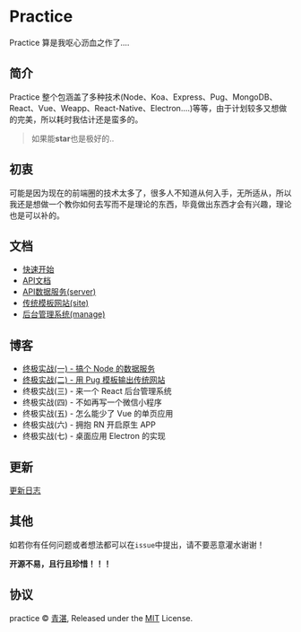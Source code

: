 # Practice

Practice 算是我呕心沥血之作了....

## 简介

Practice 整个包涵盖了多种技术(Node、Koa、Express、Pug、MongoDB、React、Vue、Weapp、React-Native、Electron....)等等，由于计划较多又想做的完美，所以耗时我估计还是蛮多的。

> 如果能**star**也是极好的..

## 初衷

可能是因为现在的前端圈的技术太多了，很多人不知道从何入手，无所适从，所以我还是想做一个教你如何去写而不是理论的东西，毕竟做出东西才会有兴趣，理论也是可以补的。

## 文档

  - [快速开始](server/docs/quick_start.md)
  - [API文档](API.md)
  - [API数据服务(server)](server/README.md)
  - [传统模板网站(site)](site/README.md)
  - [后台管理系统(manage)](manage/README.md)

## 博客

  - [终极实战(一) - 搞个 Node 的数据服务](https://github.com/mintsweet/blog/issues/2)
  - [终极实战(二) - 用 Pug 模板输出传统网站](https://github.com/mintsweet/blog/issues/3)
  - 终极实战(三) - 来一个 React 后台管理系统
  - 终极实战(四) - 不如再写一个微信小程序
  - 终极实战(五) - 怎么能少了 Vue 的单页应用
  - 终极实战(六) - 拥抱 RN 开启原生 APP
  - 终极实战(七) - 桌面应用 Electron 的实现

## 更新

[更新日志](CHANGELOG.md)

## 其他

如若你有任何问题或者想法都可以在`issue`中提出，请不要恶意灌水谢谢！

**开源不易，且行且珍惜！！！**

## 协议

practice &copy; [青湛](https://github.com/mintsweet), Released under the [MIT](./LICENSE) License.

